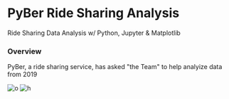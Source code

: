 # PyBer Ride Sharing Analysis
Ride Sharing Data Analysis w/ Python, Jupyter &amp; Matplotlib

### Overview

PyBer, a ride sharing service, has asked "the Team" to help analyize data from 2019


![o](Resources/Fig8.png)
![h](Resources/Fig9.png)
